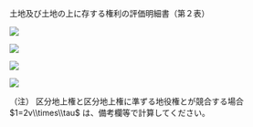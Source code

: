 土地及び土地の上に存する権利の評価明細書（第２表）

![](https://www.nta.go.jp/tmp/a5fe8a3b-5896-4f74-8c7b-4c7d3ce37ef0/images/e1e8bdd00ded0fa81b41451e62b6bbeccb4e06f6a1521e3dc2a8687de21e5e59.jpg)

![](https://www.nta.go.jp/tmp/a5fe8a3b-5896-4f74-8c7b-4c7d3ce37ef0/images/e9b7ab6f97a4d99367361640c6e983bd1439a6a9242bbb0772b0ca2717dcddf1.jpg)

![](https://www.nta.go.jp/tmp/a5fe8a3b-5896-4f74-8c7b-4c7d3ce37ef0/images/ee94b26354c6aad9e40867361ce4c35f14ea63b4d0efa4474855587c06ab2ecc.jpg)

![](https://www.nta.go.jp/tmp/a5fe8a3b-5896-4f74-8c7b-4c7d3ce37ef0/images/10e2a220592b49d57451fc4bb4edc7f13b86d4a6c2f1cc05c51dc089c850870d.jpg)

（注） 区分地上権と区分地上権に準ずる地役権とが競合する場合 $1=2v\\times\\tau$ は、備考欄等で計算してください。